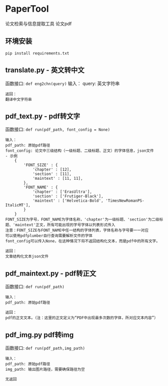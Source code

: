 # PaperTool
 论文检索与信息提取工具
论文pdf

## 环境安装

`pip install requirements.txt`


## translate.py - 英文转中文
函数接口: `def eng2chn(query)`
    输入：
    query: 英文字符串
    
    返回：
    翻译中文字符串

## pdf_text.py - pdf转文字
 函数接口: `def run(pdf_path, font_config = None)`

    输入：
    pdf_path: 原始pdf路径
    font_config: 论文中三级结构（一级标题、二级标题、正文）的字体信息，json文件
    - 示例
        {
            'FONT_SIZE' : {
                'chapter' : [12],
                'section' : [11],
                'maintext' : [11, 11],
            },
            'FONT_NAME' : {
                'chapter' : ['ErasUltra'],
                'section' : ['Frutiger-Black'],
                'maintext' : ['Helvetica-Bold', 'TimesNewRomanPS-ItalicMT'],
            }
        }
    FONT_SIZE为字号，FONT_NAME为字体名称，'chapter'为一级标题、'section'为二级标题、'maintext'正文，所有可能出现的字号字体以列表形式传入
    注意：FONT_SIZE与FONT_NAME中任一结构的字体列表，字体名称与字号要一一对应
    可以使用pdfplumber自行查询需要解析文件的字体
    font_config可以传入None，在这种情况下将不返回结构化文本，而是pdf中的所有文字。
    
    返回：
    文章结构化文本json文件

## pdf_maintext.py - pdf转正文
函数接口: `def run(pdf_path)`

    输入：
    pdf_path: 原始pdf路径

    返回：
    pdf的正文文本。（注：这里的正文定义为“PDF中出现最多次数的字体，所对应文本内容”）



## pdf_img.py pdf转img
函数接口: `def run(pdf_path,img_path)`

    输入：
    pdf_path: 原始pdf路径
    img_path: 输出图片路径，需要确保路径为空
    
    无返回